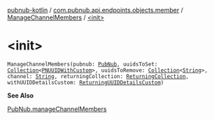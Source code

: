[pubnub-kotlin](../../index.md) / [com.pubnub.api.endpoints.objects.member](../index.md) / [ManageChannelMembers](index.md) / [&lt;init&gt;](./-init-.md)

# &lt;init&gt;

`ManageChannelMembers(pubnub: `[`PubNub`](../../com.pubnub.api/-pub-nub/index.md)`, uuidsToSet: `[`Collection`](https://kotlinlang.org/api/latest/jvm/stdlib/kotlin.collections/-collection/index.html)`<`[`PNUUIDWithCustom`](../../com.pubnub.api.models.consumer.objects.member/-p-n-u-u-i-d-with-custom/index.md)`>, uuidsToRemove: `[`Collection`](https://kotlinlang.org/api/latest/jvm/stdlib/kotlin.collections/-collection/index.html)`<`[`String`](https://kotlinlang.org/api/latest/jvm/stdlib/kotlin/-string/index.html)`>, channel: `[`String`](https://kotlinlang.org/api/latest/jvm/stdlib/kotlin/-string/index.html)`, returningCollection: `[`ReturningCollection`](../../com.pubnub.api.endpoints.objects.internal/-returning-collection/index.md)`, withUUIDDetailsCustom: `[`ReturningUUIDDetailsCustom`](../../com.pubnub.api.endpoints.objects.internal/-returning-u-u-i-d-details-custom/index.md)`)`

**See Also**

[PubNub.manageChannelMembers](../../com.pubnub.api/-pub-nub/manage-channel-members.md)

